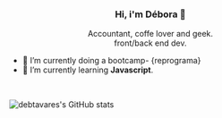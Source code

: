 <h3 align="center"> 
Hi, i'm Débora 👋</h3>

<p align="center"> Accountant, coffe lover and geek. <br>
front/back end dev.</P>


- 🔭 I’m currently doing a bootcamp- {reprograma} 
- 🌱 I’m currently learning **Javascript**.

<br>
<!--
![image](https://img.shields.io/badge/HTML5-E34F26?style=for-the-badge&logo=html5&logoColor=white)
![image](https://img.shields.io/badge/CSS3-1572B6?style=for-the-badge&logo=css3&logoColor=white)
![image](https://img.shields.io/badge/JavaScript-F7DF1E?style=for-the-badge&logo=javascript&logoColor=black)
![image](https://img.shields.io/badge/Node.js-43853D?style=for-the-badge&logo=node-dot-js&logoColor=white) 
-->

![debtavares's GitHub stats](https://github-readme-stats.vercel.app/api?username=debtavares&show_icons=true&theme=dracula)



<!--
**debtavares/debtavares** is a ✨ _special_ ✨ repository because its `README.md` (this file) appears on your GitHub profile.

Here are some ideas to get you started:

- 🔭 I’m currently working on ...
- 🌱 I’m currently learning ...
- 👯 I’m looking to collaborate on ...
- 🤔 I’m looking for help with ...
- 💬 Ask me about ...
- 📫 How to reach me: ...
- 😄 Pronouns: ...
- ⚡ Fun fact: ...
-->
